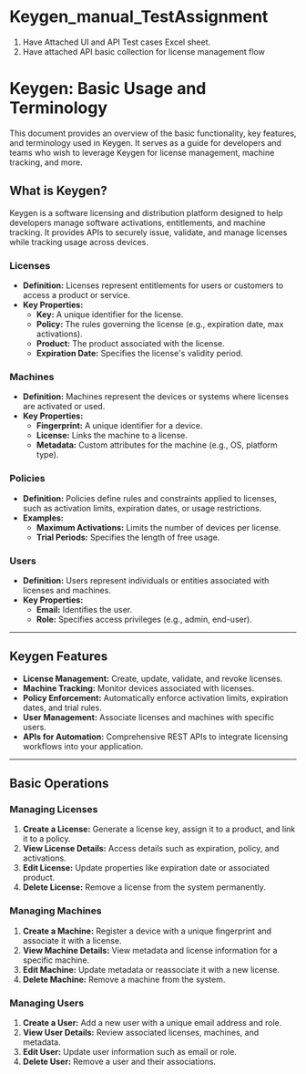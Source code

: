 

# Keygen_manual_TestAssignment

1. Have Attached UI and API Test cases Excel sheet.
2. Have attached API basic collection for license management flow

# **Keygen: Basic Usage and Terminology**  

This document provides an overview of the basic functionality, key features, and terminology used in Keygen. It serves as a guide for developers and teams who wish to leverage Keygen for license management, machine tracking, and more.


## **What is Keygen?**  
Keygen is a software licensing and distribution platform designed to help developers manage software activations, entitlements, and machine tracking. It provides APIs to securely issue, validate, and manage licenses while tracking usage across devices.


### **Licenses**  
- **Definition:** Licenses represent entitlements for users or customers to access a product or service.  
- **Key Properties:**  
  - **Key:** A unique identifier for the license.  
  - **Policy:** The rules governing the license (e.g., expiration date, max activations).  
  - **Product:** The product associated with the license.  
  - **Expiration Date:** Specifies the license's validity period.  

### **Machines**  
- **Definition:** Machines represent the devices or systems where licenses are activated or used.  
- **Key Properties:**  
  - **Fingerprint:** A unique identifier for a device.  
  - **License:** Links the machine to a license.  
  - **Metadata:** Custom attributes for the machine (e.g., OS, platform type).  

### **Policies**  
- **Definition:** Policies define rules and constraints applied to licenses, such as activation limits, expiration dates, or usage restrictions.  
- **Examples:**  
  - **Maximum Activations:** Limits the number of devices per license.  
  - **Trial Periods:** Specifies the length of free usage.  

### **Users**  
- **Definition:** Users represent individuals or entities associated with licenses and machines.  
- **Key Properties:**  
  - **Email:** Identifies the user.  
  - **Role:** Specifies access privileges (e.g., admin, end-user).  

---

## **Keygen Features**  

- **License Management:** Create, update, validate, and revoke licenses.  
- **Machine Tracking:** Monitor devices associated with licenses.  
- **Policy Enforcement:** Automatically enforce activation limits, expiration dates, and trial rules.  
- **User Management:** Associate licenses and machines with specific users.  
- **APIs for Automation:** Comprehensive REST APIs to integrate licensing workflows into your application.  

---

## **Basic Operations**  

### **Managing Licenses**  
1. **Create a License:** Generate a license key, assign it to a product, and link it to a policy.  
2. **View License Details:** Access details such as expiration, policy, and activations.  
3. **Edit License:** Update properties like expiration date or associated product.  
4. **Delete License:** Remove a license from the system permanently.  

### **Managing Machines**  
1. **Create a Machine:** Register a device with a unique fingerprint and associate it with a license.  
2. **View Machine Details:** View metadata and license information for a specific machine.  
3. **Edit Machine:** Update metadata or reassociate it with a new license.  
4. **Delete Machine:** Remove a machine from the system.  

### **Managing Users**  
1. **Create a User:** Add a new user with a unique email address and role.  
2. **View User Details:** Review associated licenses, machines, and metadata.  
3. **Edit User:** Update user information such as email or role.  
4. **Delete User:** Remove a user and their associations.  
